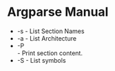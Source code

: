 # Argparse Manual

- \-s 			\- List Section Names 
- \-a			\- List Architecture
- \-P <section name>	\- Print section content.
- \-S			\- List symbols
